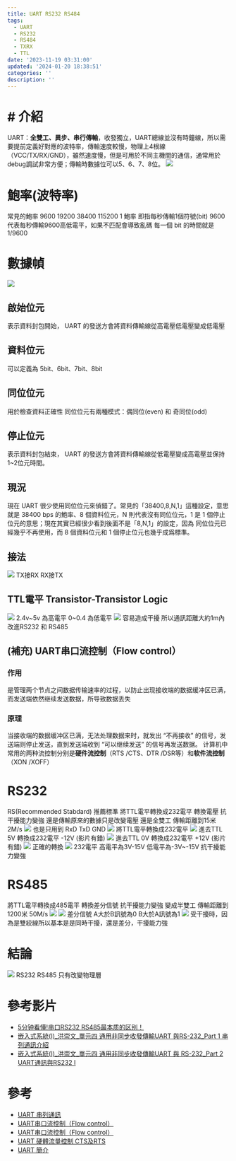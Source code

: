 ```yaml
---
title: UART RS232 RS484
tags:
  - UART
  - RS232
  - RS484
  - TXRX
  - TTL
date: '2023-11-19 03:31:00'
updated: '2024-01-20 18:38:51'
categories: ''
description: ''
---
```

# # 介紹
UART：**全雙工、異步、串行傳輸**，收發獨立，UART總線並沒有時鐘線，所以需要提前定義好對應的波特率，傳輸速度較慢，物理上4根線（VCC/TX/RX/GND），雖然速度慢，但是可用於不同主機間的通信，通常用於debug調試非常方便；傳輸時數據位可以5、6、7、8位。
![](/images/20231119022253.png)

# 鮑率(波特率)
常見的鮑率 9600 19200 38400 115200
1 鮑率 即指每秒傳輸1個符號(bit)
9600代表每秒傳輸9600高低電平，如果不匹配會導致亂碼
每一個 bit 的時間就是 1/9600


# 數據幀 
![](/images/20231119022310.png)

## 啟始位元
表示資料封包開始， UART 的發送方會將資料傳輸線從高電壓低電壓變成低電壓

## 資料位元
可以定義為 5bit、6bit、7bit、8bit

## 同位位元
用於檢查資料正確性 同位位元有兩種模式：偶同位(even) 和 奇同位(odd)

## 停止位元
表示資料封包結束， UART 的發送方會將資料傳輸線從低電壓變成高電壓並保持1~2位元時間。

## 現況
現在 UART 很少使用同位位元來偵錯了。常見的「38400,8,N,1」這種設定，意思就是 38400 bps 的鮑率、8 個資料位元，N 則代表沒有同位位元，1 是 1 個停止位元的意思；現在其實已經很少看到後面不是「8,N,1」的設定，因為 同位位元已經幾乎不再使用，而 8 個資料位元和 1 個停止位元也幾乎成爲標準。

## 接法
![](/images/20231119022341.png)
TX接RX RX接TX 

## TTL電平 Transistor-Transistor Logic 
![](/images/20231119022404.png)
2.4v~5v 為高電平 0~0.4 為低電平
![](/images/20231119022417.png)
容易造成干擾 所以通訊距離大約1m內 改進RS232 和 RS485

## (補充) UART串口流控制（Flow control）
### 作用
是管理两个节点之间数据传输速率的过程，以防止出现接收端的数据缓冲区已满，而发送端依然继续发送数据，所导致数据丢失
### 原理
当接收端的数据缓冲区已满，无法处理数据来时，就发出 “不再接收” 的信号，发送端则停止发送，直到发送端收到 “可以继续发送” 的信号再发送数据。
计算机中常用的两种流控制分别是**硬件流控制**（RTS /CTS、DTR /DSR等）和**软件流控制**（XON /XOFF）


# RS232 
RS(Recommended Stabdard) 推薦標準
將TTL電平轉換成232電平 轉換電壓 抗干擾能力變強 還是傳輸原來的數據只是改變電壓 還是全雙工
傳輸距離到15米 2M/s
![](/images/20231119022441.png)
也是只用到 RxD TxD GND
![](/images/20231119022454.png)
將TTL電平轉換成232電平
![](/images/20231119022508.png)
進去TTL 5V 轉換成232電平 -12V (影片有錯)
![](/images/20231119022520.png)
進去TTL 0V 轉換成232電平 +12V (影片有錯)
![](/images/20231119022552.png)
正確的轉換
![](/images/20231119022615.png)
232電平 高電平為3V-15V 低電平為-3V~-15V 抗干擾能力變強

# RS485
將TTL電平轉換成485電平 轉換差分信號 抗干擾能力變強 變成半雙工
傳輸距離到1200米 50M/s
![](/images/20231119022632.png)
![](/images/20231119022701.png)
差分信號 A大於B訊號為0 B大於A訊號為1
![](/images/20231119022714.png)
受干擾時，因為是雙絞線所以基本是是同時干擾，還是差分，干擾能力強

# 結論
![](/images/20231119022730.png)
RS232 RS485 只有改變物理層

# 參考影片
* [5分钟看懂!串口RS232 RS485最本质的区别！](https://www.youtube.com/watch?v=HKQaYN5Odlk)
* [嵌入式系統(I)_洪崇文_單元四 通用非同步收發傳輸UART 與RS-232_Part 1 串列通訊介紹](https://youtu.be/ia2x1oenic0)
* [嵌入式系統(I)_洪崇文_單元四 通用非同步收發傳輸UART 與 RS-232_Part 2 UART通訊與RS232 I](https://youtu.be/xKdV7lcvy1o)
# 參考
* [UART 串列通訊](https://www.block.tw/blog/uart/)
* [UART串口流控制（Flow control）](https://blog.csdn.net/qq_42992084/article/details/104761474)
* [UART串口流控制（Flow control）](https://blog.csdn.net/qq_42992084/article/details/104761474)
* [UART 硬體流量控制 CTS及RTS](https://semhuang.pixnet.net/blog/post/141101276)
* [UART 簡介](https://silverwind1982.pixnet.net/blog/post/361701597-uart)

